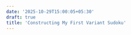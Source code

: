 ```yaml
---
date: '2025-10-29T15:00:05+05:30'
draft: true
title: 'Constructing My First Variant Sudoku'
---
```

